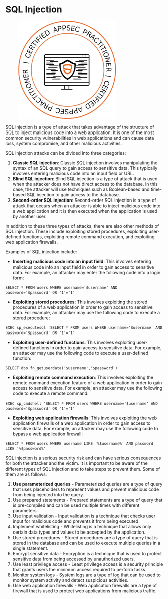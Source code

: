 # SQL Injection

<figure><img src=".gitbook/assets/image (5).png" alt="" width="314"><figcaption></figcaption></figure>

SQL injection is a type of attack that takes advantage of the structure of SQL to inject malicious code into a web application. It is one of the most common security vulnerabilities in web applications and can cause data loss, system compromise, and other malicious activities.

SQL injection attacks can be divided into three categories:

1. **Classic SQL injection**: Classic SQL injection involves manipulating the syntax of an SQL query to gain access to sensitive data. This typically involves entering malicious code into an input field or URL.
2. **Blind SQL injection**: Blind SQL injection is a type of attack that is used when the attacker does not have direct access to the database. In this case, the attacker will use techniques such as Boolean-based and time-based SQL injection to gain access to the database.
3. **Second-order SQL injection**: Second-order SQL injection is a type of attack that occurs when an attacker is able to inject malicious code into a web application and it is then executed when the application is used by another user.

In addition to these three types of attacks, there are also other methods of SQL injection. These include exploiting stored procedures, exploiting user-defined functions, exploiting remote command execution, and exploiting web application firewalls.

Examples of SQL injection include:

* **Inserting malicious code into an input field**: This involves entering malicious code into an input field in order to gain access to sensitive data. For example, an attacker may enter the following code into a login form:

```
SELECT * FROM users WHERE username='$username' AND password='$password' OR '1'='1'
```

* **Exploiting stored procedures**: This involves exploiting the stored procedures of a web application in order to gain access to sensitive data. For example, an attacker may use the following code to execute a stored procedure:

```
EXEC sp_executesql 'SELECT * FROM users WHERE username='$username' AND password='$password' OR '1'='1'
```

* **Exploiting user-defined functions**: This involves exploiting user-defined functions in order to gain access to sensitive data. For example, an attacker may use the following code to execute a user-defined function:

```
SELECT dbo.fn_getuserdata('$username','$password')
```

* **Exploiting remote command execution**: This involves exploiting the remote command execution feature of a web application in order to gain access to sensitive data. For example, an attacker may use the following code to execute a remote command:

```
EXEC xp_cmdshell 'SELECT * FROM users WHERE username='$username' AND password='$password' OR '1'='1'
```

* **Exploiting web application firewalls**: This involves exploiting the web application firewalls of a web application in order to gain access to sensitive data. For example, an attacker may use the following code to bypass a web application firewall:

```
SELECT * FROM users WHERE username LIKE '%$username%' AND password LIKE '%$password%'
```

SQL injection is a serious security risk and can have serious consequences for both the attacker and the victim. It is important to be aware of the different types of SQL injection and to take steps to prevent them. Some of them are as follows:

1. **Use parameterized queries** - Parameterized queries are a type of query that uses placeholders to represent values and prevent malicious code from being injected into the query.
2. Use prepared statements - Prepared statements are a type of query that is pre-compiled and can be used multiple times with different parameters.
3. Use input validation - Input validation is a technique that checks user input for malicious code and prevents it from being executed.
4. Implement whitelisting - Whitelisting is a technique that allows only certain data types and values to be accepted by the application.
5. Use stored procedures - Stored procedures are a type of query that is stored in the database and can be used to execute multiple queries in a single statement.
6. Encrypt sensitive data - Encryption is a technique that is used to protect sensitive data from being accessed by unauthorized users.
7. Use least privilege access - Least privilege access is a security principle that grants users the minimum access required to perform tasks.
8. Monitor system logs - System logs are a type of log that can be used to monitor system activity and detect suspicious activities.
9. Use web application firewalls - Web application firewalls are a type of firewall that is used to protect web applications from malicious traffic.
